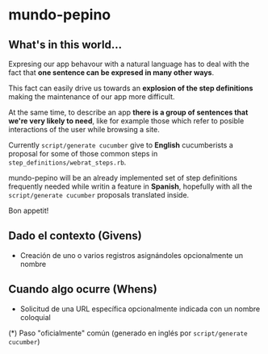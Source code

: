 # mundo-pepino

## What's in this world...

Expresing our app behavour with a natural language has to deal with the fact that **one sentence can be expresed in many other ways**.

This fact can easily drive us towards an **explosion of the step definitions** making the maintenance of our app more difficult. 

At the same time, to describe an app **there is a group of sentences that we're very likely to need**, like for example those which refer to posible interactions of the user while browsing a site.

Currently `script/generate cucumber` give to **English** cucumberists a proposal for some of those common steps in `step_definitions/webrat_steps.rb`.

mundo-pepino will be an already implemented set of step definitions frequently needed while writin a feature in **Spanish**, hopefully with all the `script/generate cucumber` proposals translated inside.

Bon appetit!

## Dado el contexto (Givens)

* Creación de uno o varios registros asignándoles opcionalmente un nombre

## Cuando algo ocurre (Whens)

* Solicitud de una URL específica opcionalmente indicada con un nombre coloquial


(*) Paso "oficialmente" común (generado en inglés por `script/generate cucumber`)
